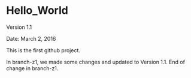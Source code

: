 ﻿# Hello_World

Version 1.1

Date: March 2, 2016

This is the first github project.

In branch-z1, we made some changes and updated to Version 1.1.
End of change in branch-z1.
